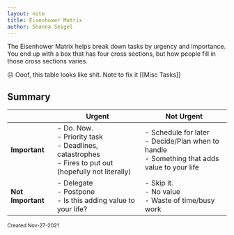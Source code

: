 ```yaml
---
layout: note
title: Eisenhower Matrix
author: Shanna Seigel
---
```


The Eisenhower Matrix helps break down tasks by urgency and importance. You end up with a box that has four cross sections, but how people fill in those cross sections varies.

<!--
*several diagrams included example tasks but i dont care to list them*
-->

☹️ Ooof, this table looks like shit. Note to fix it [[Misc Tasks]]



## Summary

|                   | Urgent                                                                                                       | Not Urgent           |
| ----------------- | ------------------------------------------------------------------------------------------------------------ | -------------------- |
| **Important**     | - Do. Now.<br> - Priority task<br>- Deadlines, catastrophes <br>- Fires to put out (hopefully not literally) | - Schedule for later<br>- Decide/Plan when to handle<br>- Something that adds value to your life |
| **Not Important** | - Delegate<br> - Postpone <br> - Is this adding value to your life?                                          | - Skip it.<br>- No value<br>- Waste of time/busy work                   |



<small>Created Nov-27-2021</small>